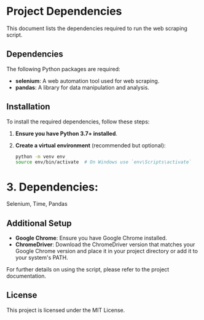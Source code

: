 # Project Dependencies

This document lists the dependencies required to run the web scraping script.

## Dependencies

The following Python packages are required:

- **selenium**: A web automation tool used for web scraping.
- **pandas**: A library for data manipulation and analysis.

## Installation

To install the required dependencies, follow these steps:

1. **Ensure you have Python 3.7+ installed**.

2. **Create a virtual environment** (recommended but optional):

    ```bash
    python -m venv env
    source env/bin/activate  # On Windows use `env\Scripts\activate`
    ```

# 3. Dependencies: 
Selenium,
Time,
Pandas
## Additional Setup

- **Google Chrome**: Ensure you have Google Chrome installed.
- **ChromeDriver**: Download the ChromeDriver version that matches your Google Chrome version and place it in your project directory or add it to your system's PATH.

For further details on using the script, please refer to the project documentation.

## License

This project is licensed under the MIT License.

